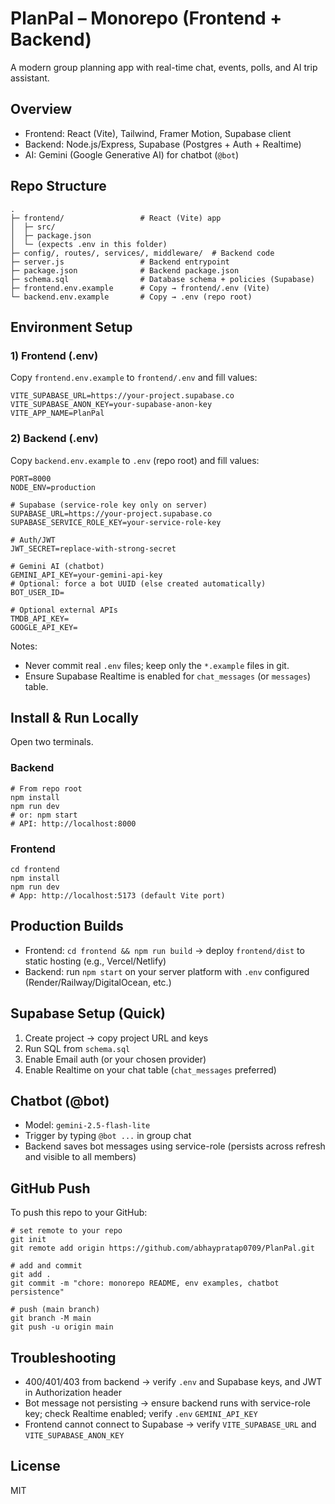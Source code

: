 # PlanPal – Monorepo (Frontend + Backend)

A modern group planning app with real-time chat, events, polls, and AI trip assistant.

## Overview
- Frontend: React (Vite), Tailwind, Framer Motion, Supabase client
- Backend: Node.js/Express, Supabase (Postgres + Auth + Realtime)
- AI: Gemini (Google Generative AI) for chatbot (`@bot`)

## Repo Structure
```
.
├─ frontend/                 # React (Vite) app
│  ├─ src/
│  ├─ package.json
│  └─ (expects .env in this folder)
├─ config/, routes/, services/, middleware/  # Backend code
├─ server.js                 # Backend entrypoint
├─ package.json              # Backend package.json
├─ schema.sql                # Database schema + policies (Supabase)
├─ frontend.env.example      # Copy → frontend/.env (Vite)
└─ backend.env.example       # Copy → .env (repo root)
```

## Environment Setup

### 1) Frontend (.env)
Copy `frontend.env.example` to `frontend/.env` and fill values:
```
VITE_SUPABASE_URL=https://your-project.supabase.co
VITE_SUPABASE_ANON_KEY=your-supabase-anon-key
VITE_APP_NAME=PlanPal
```

### 2) Backend (.env)
Copy `backend.env.example` to `.env` (repo root) and fill values:
```
PORT=8000
NODE_ENV=production

# Supabase (service-role key only on server)
SUPABASE_URL=https://your-project.supabase.co
SUPABASE_SERVICE_ROLE_KEY=your-service-role-key

# Auth/JWT
JWT_SECRET=replace-with-strong-secret

# Gemini AI (chatbot)
GEMINI_API_KEY=your-gemini-api-key
# Optional: force a bot UUID (else created automatically)
BOT_USER_ID=

# Optional external APIs
TMDB_API_KEY=
GOOGLE_API_KEY=
```

Notes:
- Never commit real `.env` files; keep only the `*.example` files in git.
- Ensure Supabase Realtime is enabled for `chat_messages` (or `messages`) table.

## Install & Run Locally

Open two terminals.

### Backend
```
# From repo root
npm install
npm run dev
# or: npm start
# API: http://localhost:8000
```

### Frontend
```
cd frontend
npm install
npm run dev
# App: http://localhost:5173 (default Vite port)
```

## Production Builds
- Frontend: `cd frontend && npm run build` → deploy `frontend/dist` to static hosting (e.g., Vercel/Netlify)
- Backend: run `npm start` on your server platform with `.env` configured (Render/Railway/DigitalOcean, etc.)

## Supabase Setup (Quick)
1. Create project → copy project URL and keys
2. Run SQL from `schema.sql`
3. Enable Email auth (or your chosen provider)
4. Enable Realtime on your chat table (`chat_messages` preferred)

## Chatbot (@bot)
- Model: `gemini-2.5-flash-lite`
- Trigger by typing `@bot ...` in group chat
- Backend saves bot messages using service-role (persists across refresh and visible to all members)

## GitHub Push
To push this repo to your GitHub:
```
# set remote to your repo
git init
git remote add origin https://github.com/abhaypratap0709/PlanPal.git

# add and commit
git add .
git commit -m "chore: monorepo README, env examples, chatbot persistence"

# push (main branch)
git branch -M main
git push -u origin main
```

## Troubleshooting
- 400/401/403 from backend → verify `.env` and Supabase keys, and JWT in Authorization header
- Bot message not persisting → ensure backend runs with service-role key; check Realtime enabled; verify `.env` `GEMINI_API_KEY`
- Frontend cannot connect to Supabase → verify `VITE_SUPABASE_URL` and `VITE_SUPABASE_ANON_KEY`

## License
MIT
